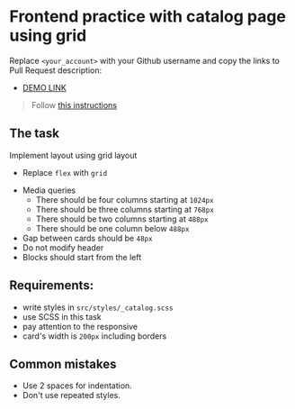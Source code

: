 # Frontend practice with catalog page using grid
Replace `<your_account>` with your Github username and copy the links to Pull Request description:
- [DEMO LINK](https://venher-v.github.io/layout_catalog_grid/)

> Follow [this instructions](https://github.com/mate-academy/layout_task-guideline#how-to-solve-the-layout-tasks-on-github)

## The task
Implement layout using grid layout

- Replace `flex` with `grid`
+ Media queries
  + There should be four columns starting at `1024px`
  + There should be three columns starting at `768px`
  + There should be two columns starting at `488px`
  + There should be one column below `488px`
+ Gap between cards should be `48px`
+ Do not modify header
+ Blocks should start from the left


## Requirements:
- write styles in `src/styles/_catalog.scss`
- use SCSS in this task
- pay attention to the responsive
- card's width is `200px` including borders

## Common mistakes
- Use 2 spaces for indentation.
- Don't use repeated styles.
